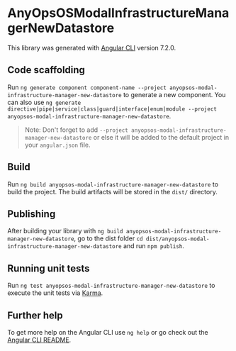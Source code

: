# AnyOpsOSModalInfrastructureManagerNewDatastore

This library was generated with [Angular CLI](https://github.com/angular/angular-cli) version 7.2.0.

## Code scaffolding

Run `ng generate component component-name --project anyopsos-modal-infrastructure-manager-new-datastore` to generate a new component. You can also use `ng generate directive|pipe|service|class|guard|interface|enum|module --project anyopsos-modal-infrastructure-manager-new-datastore`.
> Note: Don't forget to add `--project anyopsos-modal-infrastructure-manager-new-datastore` or else it will be added to the default project in your `angular.json` file. 

## Build

Run `ng build anyopsos-modal-infrastructure-manager-new-datastore` to build the project. The build artifacts will be stored in the `dist/` directory.

## Publishing

After building your library with `ng build anyopsos-modal-infrastructure-manager-new-datastore`, go to the dist folder `cd dist/anyopsos-modal-infrastructure-manager-new-datastore` and run `npm publish`.

## Running unit tests

Run `ng test anyopsos-modal-infrastructure-manager-new-datastore` to execute the unit tests via [Karma](https://karma-runner.github.io).

## Further help

To get more help on the Angular CLI use `ng help` or go check out the [Angular CLI README](https://github.com/angular/angular-cli/blob/master/README.md).
